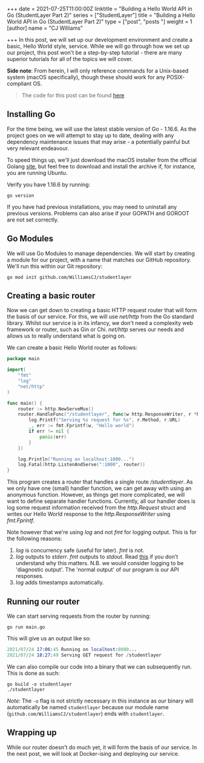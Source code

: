 +++
date = 2021-07-25T11:00:00Z
linktitle = "Building a Hello World API in Go (StudentLayer Part 2)"
series = ["StudentLayer"]
title = "Building a Hello World API in Go (StudentLayer Part 2)"
type = ["post", "posts  "]
weight = 1
[author]
name = "CJ Williams"

+++
In this post, we will set up our development environment and create a basic, Hello World style, service. While we will go through how we set up our project, this post won't be a step-by-step tutorial - there are many superior tutorials for all of the topics we will cover. 

**Side note**: From herein, I will only reference commands for a Unix-based system (macOS specifically), though these should work for any POSIX-compliant OS.

> The code for this post can be found [here](https://github.com/WilliamsCJ/studentlayer/commit/644ce50a7eae09baad14a5035a8f59b2dfc07e08)

## Installing Go

For the time being, we will use the latest stable version of Go - 1.16.6. As the project goes on we will attempt to stay up to date, dealing with any dependency maintenance issues that may arise - a potentially painful but very relevant endeavour.

To speed things up, we'll just download the macOS installer from the official Golang [site](https://golang.org/dl/),
but feel free to download and install the archive if, for instance, you are running Ubuntu.

Verify you have 1.16.6 by running:

```shell
go version
```

If you have had previous installations, you may need to uninstall any previous versions. Problems can also arise if your GOPATH and GOROOT are not set correctly.

## Go Modules

We will use Go Modules to manage dependencies. We will start by creating a module for our project, with a name that
matches our GitHub repository. We'll run this within our Git repository:

```shell
go mod init github.com/WilliamsCJ/studentlayer
```

## Creating a basic router

Now we can get down to creating a basic HTTP request router that will form the basis of our service. For this, we will use _net/http_ from the Go standard library. Whilst our service is in its infancy, we don't need a complexity web framework or router, such as Gin or Chi. _net/http_ serves our needs and allows us to really understand what is going on.

We can create a basic Hello World router as follows:

```go
package main

import(
	"fmt"
	"log"
	"net/http"
)

func main() {
	router := http.NewServeMux()
	router.HandleFunc("/studentlayer", func(w http.ResponseWriter, r *http.Request) {
		log.Printf("Serving %s request for %s", r.Method, r.URL)
		_, err := fmt.Fprintf(w, "Hello world")
		if err != nil {
			panic(err)
		}
	})

	log.Println("Running on localhost:1000...")
	log.Fatal(http.ListenAndServe(":1000", router))
}
```

This program creates a router that handles a single route _/studentlayer_. As we only have one (small) handler function, we can get away with using an anonymous function. However, as things get more complicated, we will want to define separate handler functions. Currently, all our handler does is log some request information received from the _http.Request_ struct and writes our Hello World response to the _http.ResponseWriter_ using _fmt.Fprintf_. 

Note however that we're using _log_ and not _fmt_ for logging output. This is for the following reasons:

1. _log_ is concurrency safe (useful for later). _fmt_ is not.
2. _log_ outputs to _stderr_. _fmt_ outputs to _stdout_. Read [this](https://www.gnu.org/software/libc/manual/html_node/Standard-Streams.html) if you don't understand why this matters. N.B. we would consider logging to be 'diagnostic output'. The 'normal output' of our program is our API responses.
3. _log_ adds timestamps automatically.

## Running our router

We can start serving requests from the router by running:

    go run main.go

This will give us an output like so:

```s
2021/07/24 17:06:45 Running on localhost:8080...
2021/07/24 18:27:49 Serving GET request for /studentlayer
```

We can also compile our code into a binary that we can subsequently run. This is done as such:

    go build -o studentlayer
    ./studentlayer

_Note:_ The `-o` flag is not strictly necessary in this instance as our binary will automatically be named `studentlayer` because our module name (`github.com/WilliamsCJ/studentlayer`) ends with `studentlayer`.

## Wrapping up

While our router doesn't do much yet, it will form the basis of our service. In the next post, we will look at Docker-ising and deploying our service.